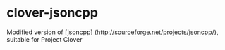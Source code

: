 clover-jsoncpp
==============

Modified version of [jsoncpp] (http://sourceforge.net/projects/jsoncpp/), suitable for Project Clover
